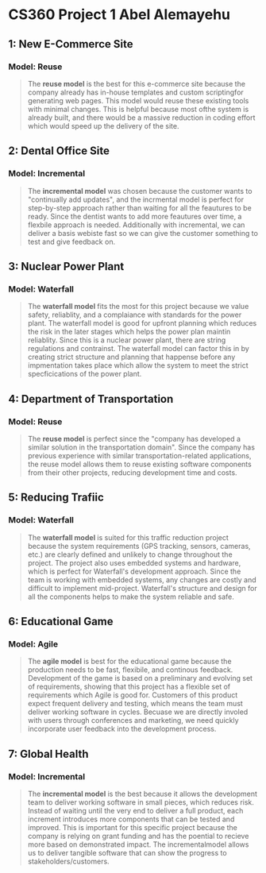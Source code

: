 # CS360 Project 1 Abel Alemayehu
## 1: New E-Commerce Site
### Model: Reuse
> The **reuse model** is the best for this e-commerce site because the company already has in-house templates and custom scriptingfor generating web pages. This model would reuse these existing tools with minimal changes. This is helpful because most ofthe system is already built, and there would be a massive reduction in coding effort which would speed up the delivery of the site.

## 2: Dental Office Site
### Model: Incremental
> The **incremental model** was chosen because the customer wants to "continually add updates", and the incrmental model is perfect for step-by-step approach rather than waiting for all the feautures to be ready. Since the dentist wants to add more feautures over time, a flexbile approach is needed. Additionally with incremental, we can deliver a basis webiste fast so we can give the customer something to test and give feedback on.

## 3: Nuclear Power Plant
### Model: Waterfall
> The **waterfall model** fits the most for this project because we value safety, reliablity, and a complaiance with standards for the power plant. The waterfall model is good for upfront planning which reduces the risk in the later stages which helps the power plan maintin reliablity. Since this is a nuclear power plant, there are string regulations and contrainst. The waterfall model can factor this in by creating strict structure and planning that happense before any impmentation takes place which allow the system to meet the strict specficications of the power plant.

## 4: Department of Transportation
### Model: Reuse
> The **reuse model** is perfect since the "company has developed a similar solution in the transportation domain". Since the company has previous experience with similar transportation-related applications, the reuse model allows them to reuse existing software components from their other projects, reducing development time and costs.

## 5: Reducing Trafiic
### Model: Waterfall
> The **waterfall model** is suited for this traffic reduction project because the system requirements (GPS tracking, sensors, cameras, etc.) are clearly defined and unlikely to change throughout the project. The project also uses embedded systems and hardware, which is perfect for Waterfall's development approach. Since the team is working with embedded systems, any changes are costly and difficult to implement mid-project. Waterfall's structure and design for all the components helps to make the system reliable and safe.

## 6: Educational Game
### Model: Agile
> The **agile model** is best for the educational game because the production needs to be fast, flexibile, and continous feedback. Development of the game is based on a preliminary and evolving set of requirements, showing that this project has a flexible set of requirements which Agile is good for. Customers of this product expect frequent delivery and testing, which means the team must deliver working software in cycles. Becuase we are directly involed with users through conferences and marketing, we need quickly incorporate user feedback into the development process.

## 7: Global Health
### Model: Incremental
> The **incremental model** is the best because it allows the development team to deliver working software in small pieces, which reduces risk. Instead of waiting until the very end to deliver a full product, each increment introduces more components that can be tested and improved. This is important for this specific project because the company is relying on grant funding and has the poential to recieve more based on demonstrated impact. The incrementalmodel allows us to deliver tangible software that can show the progress to stakeholders/customers.
